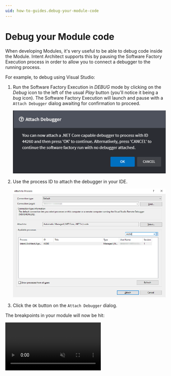 ```yaml
---
uid: how-to-guides.debug-your-module-code
---
```

# Debug your Module code
When developing Modules, it's very useful to be able to debug code inside the Module. Intent Architect supports this by pausing the Software Factory Execution process in order to allow you to connect a debugger to the running process.

For example, to debug using Visual Studio:

1. Run the Software Factory Execution in _DEBUG_ mode by clicking on the _Debug_ icon to the left of the usual _Play_ button (you'll notice it being a _bug_ icon). The Software Factory Execution will launch and pause with a `Attach Debugger` dialog awaiting for confirmation to proceed.
    
    ![Attach Debugger](images/attach-debugger.png)

2. Use the process ID to attach the debugger in your IDE.
   
    ![Attach Debugger in VS](images/visual-studio-attach-debugger.png)

3. Click the `OK` button on the `Attach Debugger` dialog.

The breakpoints in your module will now be hit:

<p><video style="max-width: 100%" muted="true" loop="true" autoplay="true" src="videos/debugging-a-module.mp4"></video></p>

